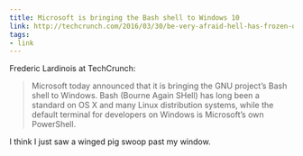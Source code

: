 ```yaml
---
title: Microsoft is bringing the Bash shell to Windows 10
link: http://techcrunch.com/2016/03/30/be-very-afraid-hell-has-frozen-over-bash-is-coming-to-windows-10/
tags:
- link
---
```


Frederic Lardinois at TechCrunch:

> Microsoft today announced that it is bringing the GNU project’s Bash shell to Windows. Bash (Bourne Again SHell) has long been a standard on OS X and many Linux distribution systems, while the default terminal for developers on Windows is Microsoft’s own PowerShell.

I think I just saw a winged pig swoop past my window. 